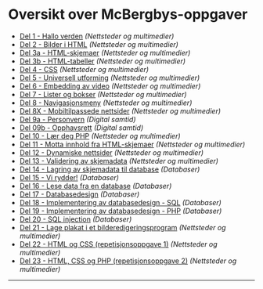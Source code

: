 Oversikt over McBergbys-oppgaver
================================
 * [Del 1 - Hallo verden](https://github.com/fagstoff/IT1/blob/master/Oppgaver/Nettsteder%20og%20multimedier/McBergbys%20-%20del%2001.md) *(Nettsteder og multimedier)*
 * [Del 2 - Bilder i HTML](https://github.com/fagstoff/IT1/blob/master/Oppgaver/Nettsteder%20og%20multimedier/McBergbys%20-%20del%2002.md) *(Nettsteder og multimedier)*
 * [Del 3a - HTML-skjemaer](https://github.com/fagstoff/IT1/blob/master/Oppgaver/Nettsteder%20og%20multimedier/McBergbys%20-%20del%2003a.md) *(Nettsteder og multimedier)*
 * [Del 3b - HTML-tabeller](https://github.com/fagstoff/IT1/blob/master/Oppgaver/Nettsteder%20og%20multimedier/McBergbys%20-%20del%2003b.md) *(Nettsteder og multimedier)*
 * [Del 4 - CSS](https://github.com/fagstoff/IT1/blob/master/Oppgaver/Nettsteder%20og%20multimedier/McBergbys%20-%20del%2004.md) *(Nettsteder og multimedier)*
 * [Del 5 - Universell utforming](https://github.com/fagstoff/IT1/blob/master/Oppgaver/Nettsteder%20og%20multimedier/McBergbys%20-%20del%2005.md) *(Nettsteder og multimedier)*
 * [Del 6 - Embedding av video](https://github.com/fagstoff/IT1/blob/master/Oppgaver/Nettsteder%20og%20multimedier/McBergbys%20-%20del%2006.md) *(Nettsteder og multimedier)*
 * [Del 7 - Lister og bokser](https://github.com/fagstoff/IT1/blob/master/Oppgaver/Nettsteder%20og%20multimedier/McBergbys%20-%20del%2007.md) *(Nettsteder og multimedier)*
 * [Del 8 - Navigasjonsmeny](https://github.com/fagstoff/IT1/blob/master/Oppgaver/Nettsteder%20og%20multimedier/McBergbys%20-%20del%2008.md) *(Nettsteder og multimedier)*
 * [Del 8X - Mobiltilpassede nettsider](https://github.com/fagstoff/IT1/blob/master/Oppgaver/Nettsteder%20og%20multimedier/McBergbys%20-%20del%2008X.md) *(Nettsteder og multimedier)*
 * [Del 9a - Personvern](https://github.com/fagstoff/IT1/blob/master/Oppgaver/Digital%20samtid/McBergbys%20-%20del%2009a.md) *(Digital samtid)*
 * [Del 09b - Opphavsrett](https://github.com/fagstoff/IT1/blob/master/Oppgaver/Digital%20samtid/McBergbys%20-%20del%2009b.md) *(Digital samtid)*
 * [Del 10 - Lær deg PHP](https://github.com/fagstoff/IT1/blob/master/Oppgaver/Nettsteder%20og%20multimedier/McBergbys%20-%20del%2010.md) *(Nettsteder og multimedier)*
 * [Del 11 - Motta innhold fra HTML-skjemaer](https://github.com/fagstoff/IT1/blob/master/Oppgaver/Nettsteder%20og%20multimedier/McBergbys%20-%20del%2011.md) *(Nettsteder og multimedier)*
 * [Del 12 - Dynamiske nettsider](https://github.com/fagstoff/IT1/blob/master/Oppgaver/Nettsteder%20og%20multimedier/McBergbys%20-%20del%2012.md) *(Nettsteder og multimedier)*
 * [Del 13 - Validering av skjemadata](https://github.com/fagstoff/IT1/blob/master/Oppgaver/Nettsteder%20og%20multimedier/McBergbys%20-%20del%2013.md) *(Nettsteder og multimedier)*
 * [Del 14 - Lagring av skjemadata til database](https://github.com/fagstoff/IT1/blob/master/Oppgaver/Databaser/McBergbys%20-%20del%2014.md) *(Databaser)*
 * [Del 15 - Vi rydder!](https://github.com/fagstoff/IT1/blob/master/Oppgaver/Databaser/McBergbys%20-%20del%2015.md) *(Databaser)*
 * [Del 16 - Lese data fra en database](https://github.com/fagstoff/IT1/blob/master/Oppgaver/Databaser/McBergbys%20-%20del%2016.md) *(Databaser)*
 * [Del 17 - Databasedesign](https://github.com/fagstoff/IT1/blob/master/Oppgaver/Databaser/McBergbys%20-%20del%2017.md) *(Databaser)*
 * [Del 18 - Implementering av databasedesign - SQL](https://github.com/fagstoff/IT1/blob/master/Oppgaver/Databaser/McBergbys%20-%20del%2018.md) *(Databaser)*
 * [Del 19 - Implementering av databasedesign - PHP](https://github.com/fagstoff/IT1/blob/master/Oppgaver/Databaser/McBergbys%20-%20del%2019.md) *(Databaser)*
 * [Del 20 - SQL injection](https://github.com/fagstoff/IT1/blob/master/Oppgaver/Databaser/McBergbys%20-%20del%2020.md) *(Databaser)*
 * [Del 21 - Lage plakat i et bilderedigeringsprogram](https://github.com/fagstoff/IT1/blob/master/Oppgaver/Nettsteder%20og%20multimedier/McBergbys%20-%20del%2021.md) *(Nettsteder og multimedier)*
 * [Del 22 - HTML og CSS (repetisjonsoppgave 1)](https://github.com/fagstoff/IT1/blob/master/Oppgaver/Nettsteder%20og%20multimedier/McBergbys%20-%20del%2022.md) *(Nettsteder og multimedier)*
 * [Del 23 - HTML, CSS og PHP (repetisjonsoppgave 2)](https://github.com/fagstoff/IT1/blob/master/Oppgaver/Nettsteder%20og%20multimedier/McBergbys%20-%20del%2023.md) *(Nettsteder og multimedier)*

--- 

